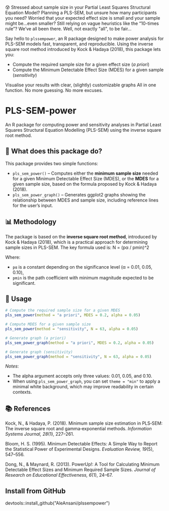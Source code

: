 😰 Stressed about sample size in your Partial Least Squares Structural Equation Model?
Planning a PLS-SEM, but unsure how many participants you need?
Worried that your expected effect size is small and your sample might be...even smaller?
Still relying on vague heuristics like the “10-times rule”?
We’ve all been there. Well, not exactly "all", to be fair...

Say hello to `plssempower`, an R package designed to make power analysis for PLS-SEM models fast, transparent, and reproducible.
Using the inverse square root method introduced by Kock & Hadaya (2018), this package lets you:

- Compute the required sample size for a given effect size (_a priori_)
- Compute the Minimum Detectable Effect Size (MDES) for a given sample (_sensitivity_)

Visualise your results with clear, (slightly) customizable graphs
All in one function. No more guessing. No more excuses.


# PLS-SEM-power

An R package for computing power and sensitivity analyses in Partial Least Squares Structural Equation Modelling (PLS-SEM) using the inverse square root method.

## 🚀 What does this package do?

This package provides two simple functions:

- `pls_sem_power()` – Computes either the **minimum sample size** needed for a given Minimum Detectable Effect Size (MDES), or the **MDES** for a given sample size, based on the formula proposed by Kock & Hadaya (2018).
- `pls_sem_power_graph()` – Generates ggplot2 graphs showing the relationship between MDES and sample size, including reference lines for the user’s input.

## 📊 Methodology

The package is based on the **inverse square root method**, introduced by Kock & Hadaya (2018), which is a practical approach for determining sample sizes in PLS-SEM. The key formula used is:
N = (pα / pmin)^2


Where:
- `pα` is a constant depending on the significance level (α = 0.01, 0.05, 0.10),
- `pmin` is the path coefficient with minimum magnitude expected to be significant.

## 🔧 Usage

```r
# Compute the required sample size for a given MDES
pls_sem_power(method = "a priori", MDES = 0.2, alpha = 0.05)

# Compute MDES for a given sample size
pls_sem_power(method = "sensitivity", N = 63, alpha = 0.05)

# Generate graph (a priori)
pls_sem_power_graph(method = "a priori", MDES = 0.2, alpha = 0.05)

# Generate graph (sensitivity)
pls_sem_power_graph(method = "sensitivity", N = 63, alpha = 0.05)
```
_Notes_:
- The alpha argument accepts only three values: 0.01, 0.05, and 0.10.
- When using `pls_sem_power_graph`, you can set `theme = "min"` to apply a minimal white background, which may improve readability in certain contexts.


## 📚 References
Kock, N., & Hadaya, P. (2018). Minimum sample size estimation in PLS‐SEM: The inverse square root and gamma‐exponential methods. _Information Systems Journal, 28_(1), 227–261.

Bloom, H. S. (1995). Minimum Detectable Effects: A Simple Way to Report the Statistical Power of Experimental Designs. _Evaluation Review, 19_(5), 547–556.

Dong, N., & Maynard, R. (2013). PowerUp!: A Tool for Calculating Minimum Detectable Effect Sizes and Minimum Required Sample Sizes. _Journal of Research on Educational Effectiveness, 6_(1), 24–67.



## Install from GitHub
devtools::install_github("AleAnsani/plssempower")



